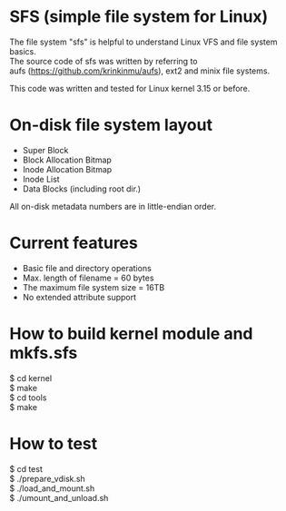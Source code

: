 SFS (simple file system for Linux)
=========

The file system "sfs" is helpful to understand Linux VFS and file system basics.<br> 
The source code of sfs was written by referring to  
aufs (https://github.com/krinkinmu/aufs), ext2 and minix file systems.

This code was written and tested for Linux kernel 3.15 or before.

# On-disk file system layout

- Super Block
- Block Allocation Bitmap
- Inode Allocation Bitmap
- Inode List
- Data Blocks (including root dir.)

All on-disk metadata numbers are in little-endian order.

# Current features
 - Basic file and directory operations
 - Max. length of filename = 60 bytes
 - The maximum file system size = 16TB
 - No extended attribute support

# How to build kernel module and mkfs.sfs

$ cd kernel<br>
$ make<br>
$ cd tools<br>
$ make<br>

# How to test
$ cd test<br>
$ ./prepare_vdisk.sh<br>
$ ./load_and_mount.sh<br>
$ ./umount_and_unload.sh<br>


